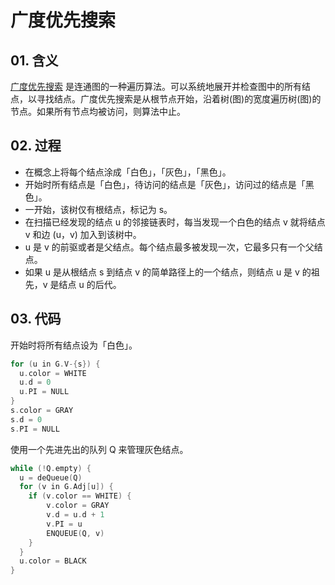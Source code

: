 # 广度优先搜索

## 01. 含义
[广度优先搜索]() 是连通图的一种遍历算法。可以系统地展开并检查图中的所有结点，以寻找结点。广度优先搜索是从根节点开始，沿着树(图)的宽度遍历树(图)的节点。如果所有节点均被访问，则算法中止。

## 02. 过程
- 在概念上将每个结点涂成「白色」，「灰色」，「黑色」。
- 开始时所有结点是「白色」，待访问的结点是「灰色」，访问过的结点是「黑色」。
- 一开始，该树仅有根结点，标记为 s。
- 在扫描已经发现的结点 u 的邻接链表时，每当发现一个白色的结点 v 就将结点 v 和边 (u，v) 加入到该树中。
- u 是 v 的前驱或者是父结点。每个结点最多被发现一次，它最多只有一个父结点。
- 如果 u 是从根结点 s 到结点 v 的简单路径上的一个结点，则结点 u 是 v 的祖先，v 是结点 u 的后代。

## 03. 代码
开始时将所有结点设为「白色」。

```c
for (u in G.V-{s}) {
  u.color = WHITE
  u.d = 0
  u.PI = NULL
}
s.color = GRAY
s.d = 0
s.PI = NULL
```

使用一个先进先出的队列 Q 来管理灰色结点。

```c
while (!Q.empty) {
  u = deQueue(Q)
  for (v in G.Adj[u]) {
    if (v.color == WHITE) {
        v.color = GRAY
        v.d = u.d + 1
        v.PI = u
        ENQUEUE(Q, v)
    }
  }
  u.color = BLACK
}
```